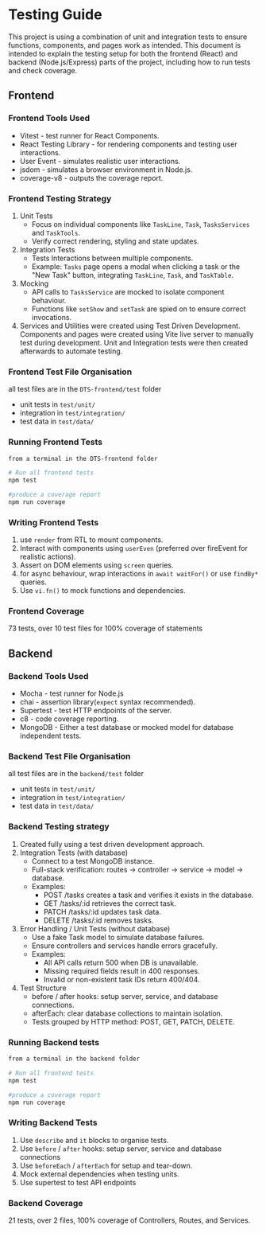 # Testing Guide

This project is using a combination of unit and integration tests to ensure functions, components, and pages work as intended. This document is intended to explain the testing setup for both the frontend (React) and backend (Node.js/Express) parts of the project, including how to run tests and check coverage.

## Frontend

### Frontend Tools Used

- Vitest - test runner for React Components.
- React Testing Library - for rendering components and testing user interactions.
- User Event - simulates realistic user interactions.
- jsdom - simulates a browser environment in Node.js.
- coverage-v8 - outputs the coverage report.

### Frontend Testing Strategy

1. Unit Tests
   - Focus on individual components like `TaskLine`, `Task`, `TasksServices` and `TaskTools`.
   - Verify correct rendering, styling and state updates.  
2. Integration Tests
    - Tests Interactions between multiple components.
    - Example: `Tasks` page opens a modal when clicking a task or the "New Task" button, integrating `TaskLine`, `Task`, and `TaskTable`.
3. Mocking
    - API calls to `TasksService` are mocked to isolate component behaviour.
    - Functions like `setShow` and `setTask` are spied on to ensure correct invocations.
4. Services and Utilities were created using Test Driven Development. Components and pages were created using Vite live server to manually test during development. Unit and Integration tests were then created afterwards to automate testing.
  
### Frontend Test File Organisation

all test files are in the `DTS-frontend/test` folder

- unit tests in `test/unit/`
- integration in `test/integration/`
- test data in `test/data/`

### Running Frontend Tests

```bash
from a terminal in the DTS-frontend folder

# Run all frontend tests
npm test

#produce a coverage report
npm run coverage
```

### Writing Frontend Tests

1. use ```render``` from RTL to mount components.
2. Interact with components using ```userEven``` (preferred over fireEvent for realistic actions).
3. Assert on DOM elements using ```screen``` queries.
4. for async behaviour, wrap interactions in ```await waitFor()``` or use ```findBy*``` queries.
5. Use ```vi.fn()``` to mock functions and dependencies.

### Frontend Coverage

73 tests, over 10 test files for 100% coverage of statements

## Backend

### Backend Tools Used

- Mocha - test runner for Node.js
- chai - assertion library(`expect` syntax recommended).
- Supertest - test HTTP endpoints of the server.
- c8 - code coverage reporting.
- MongoDB - Either a test database or mocked model for database independent tests.

### Backend Test File Organisation

all test files are in the `backend/test` folder

- unit tests in `test/unit/`
- integration in `test/integration/`
- test data in `test/data/`

### Backend Testing strategy

1. Created fully using a test driven development approach.
2. Integration Tests (with database)
   - Connect to a test MongoDB instance.
   - Full-stack verification: routes → controller → service → model → database.
   - Examples:
     - POST /tasks creates a task and verifies it exists in the database.
     - GET /tasks/:id retrieves the correct task.
     - PATCH /tasks/:id updates task data.
     - DELETE /tasks/:id removes tasks.
3. Error Handling / Unit Tests (without database)
    - Use a fake Task model to simulate database failures.
    - Ensure controllers and services handle errors gracefully.
    - Examples:
      - All API calls return 500 when DB is unavailable.
      - Missing required fields result in 400 responses.
      - Invalid or non-existent task IDs return 400/404.
4. Test Structure
   - before / after hooks: setup server, service, and database connections.
   - afterEach: clear database collections to maintain isolation.
   - Tests grouped by HTTP method: POST, GET, PATCH, DELETE.

### Running Backend tests

```bash
from a terminal in the backend folder

# Run all frontend tests
npm test

#produce a coverage report
npm run coverage
```

### Writing Backend Tests

1. Use `describe` and `it` blocks to organise tests.
2. Use `before` / `after` hooks: setup server, service and database connections
3. Use `beforeEach` / `afterEach` for setup and tear-down.
4. Mock external dependencies when testing units.
5. Use supertest to test API endpoints

### Backend Coverage

21 tests, over 2 files, 100% coverage of Controllers, Routes, and Services.
